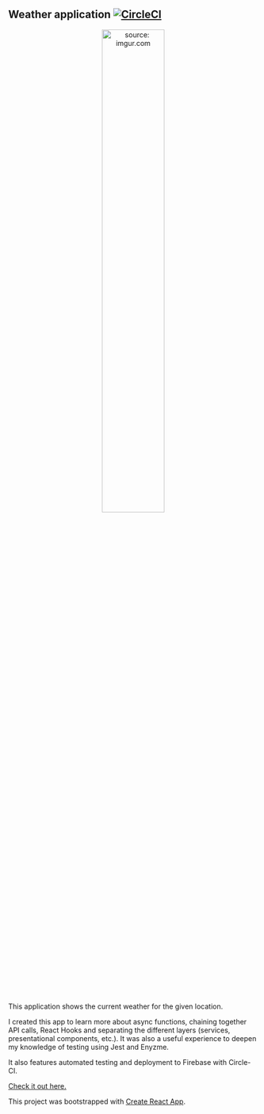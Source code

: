 ## Weather application [![CircleCI](https://circleci.com/gh/mark182182/weather-app/tree/master.svg?style=svg)](https://circleci.com/gh/mark182182/weather-app/tree/master)

<p align="center"><a href="https://imgur.com/MhGtjqZ"><img src="https://i.imgur.com/MhGtjqZ.jpg" width="50%" height="50%" title="source: imgur.com" /></a></p>

This application shows the current weather for the given location.

 I created this app to learn more about async functions, chaining together API calls, React Hooks and separating the different layers (services, presentational components, etc.). It was also a useful experience to deepen my knowledge of testing using Jest and Enyzme.

It also features automated testing and deployment to Firebase with Circle-CI.


[Check it out here.](https://weatherapp-c1a03.firebaseapp.com/)

This project was bootstrapped with [Create React App](https://github.com/facebook/create-react-app).
